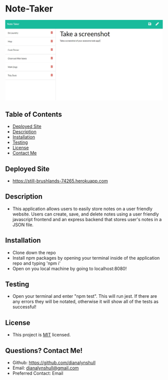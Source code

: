 # Note-Taker

![Site](./public/assets/images/sitescreenshot.jpg)

## Table of Contents
* [ Deployed Site ](#Deployed-Site)
* [ Description ](#Description)
* [ Installation ](#Installation)
* [ Testing ](#Testing)
* [ License ](#License)
* [ Contact Me ](#contact)

## Deployed Site
* https://still-brushlands-74265.herokuapp.com


## Description
* This application allows users to easily store notes on a user friendly website. Users can create, save, and delete notes using a user friendly javascript frontend and an express backend that stores user's notes in a JSON file.

## Installation
* Clone down the repo
* Install npm packages by opening your terminal inside of the application repo and typing 'npm i'
* Open on you local machine by going to localhost:8080!

## Testing
* Open your terminal and enter "npm test". This will run jest. If there are any errors they will be notated, otherwise it will show all of the tests as successful!

## License
* This project is [MIT](https://choosealicense.com/licenses/mit/) licensed.<br />

## Questions? Contact Me! <a id="contact"></a>
* Github: https://github.com/dianalynshull
* Email: dianalynshull@gmail.com
* Preferred Contact: Email
